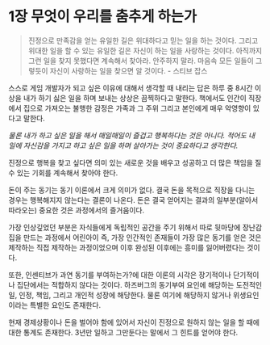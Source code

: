 # 1장 무엇이 우리를 춤추게 하는가

> 진정으로 만족감을 얻는 유일한 길은 위대하다고 믿는 일을 하는 것이다. 그리고 위대한 일을 할 수 있는 유일한 길은 자신이 하는 일을 사랑하는 것이다. 아직까지 그런 일을 찾지 못했다면 계속해서 찾아라. 안주하지 말라. 마음속 모든 일들이 그렇듯이 자신이 사랑하는 일을 찾으면 알 것이다. - 스티브 잡스  

스스로 게임 개발자가 되고 싶은 이유에 대해서 생각할 때 내리는 답은 하루 중 8시간 이상을 내가 하기 싫은 일을 하며 보내는 상상은 끔찍하다고 말한다. 책에서도 인간이 직장에서 집으로 가져오는 불행한 감정은 가족과 그 주위 그리고 본인에게 매우 악영향이 있다고 말한다.

*물론 내가 하고 싶은 일을 해서 매일매일이 즐겁고 행복하다는 것은 아니다. 적어도 내 일에 자신감을 가지고 하고 싶은 일을 하며 살아가는 것이 중요하다고 생각한다.*

진정으로 행복을 찾고 싶다면 의미 있는 새로운 것을 배우고 성공하고 더 많은 책임을 질 수 있는 기회를 계속해서 찾아야 한다.

돈이 주는 동기는 동기 이론에서 크게 의미가 없다. 결국 돈을 목적으로 직장을 다니는 경우는 행복해지지 않는다는 결론이 나온다. 돈은 결국 얻어지는 결과의 일부분(알아서 따라오는) 중요한 것은 과정에서의 즐거움이다.

가장 인상깊었던 부분은 자식들에게 독립적인 공간을 주기 위해서 따로 뒷마당에 장난감집을 만드는 과정에서 어린아이 즉, 가장 인간적인 존재들이 가장 많은 동기를 얻은 것은 제작하는 직접 제작하는 과정이었으며 이후 완성된 이후에는 흥미를 잃어버렸다는 것이다.

또한, 인센티브가 과연 동기를 부여하는가?에 대한 이론의 시각은 장기적이나 단기적이나 집단에서는 적합하지 않다는 것이다. 하즈버그의 동기부여 요인에 해당하는 도전적인 일, 인정, 책임, 그리고 개인적 성장에 해당한다. 물론 여기에 해당하지 않거나 위생요인이라는 특별한 요인도 존재한다.

현재 경제상황이나 돈을 벌어야 함에 있어서 자신이 진정으로 원하지 않는 일을 할 때에 대한 통계도 존재한다. 3년만 일하고 그만둔다는 말에서 그 힌트를 얻어야 한다.
